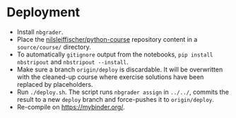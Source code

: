 # Deployment

- Install `nbgrader`.
- Place the [nilsleiffischer/python-course](https://github.com/nilsleiffischer/python-course) repository content in a `source/course/` directory.
- To automatically `gitignore` output from the notebooks, `pip install nbstripout` and `nbstripout --install`.
- Make sure a branch `origin/deploy` is discardable. It will be overwritten with the cleaned-up course where exercise solutions have been replaced by placeholders.
- Run `./deploy.sh`. The script runs `nbgrader assign` in `../../`, commits the result to a new `deploy` branch and force-pushes it to `origin/deploy`.
- Re-compile on https://mybinder.org/.
